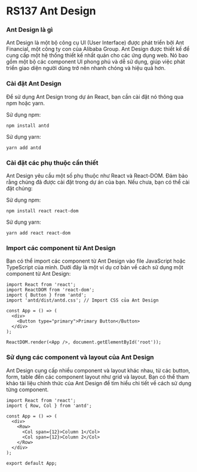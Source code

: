 # RS137 Ant Design

### Ant Design là gì

Ant Design là một bộ công cụ UI (User Interface) được phát triển bởi Ant Financial, một công ty con của Alibaba Group. Ant Design được thiết kế để cung cấp một hệ thống thiết kế nhất quán cho các ứng dụng web. Nó bao gồm một bộ các component UI phong phú và dễ sử dụng, giúp việc phát triển giao diện người dùng trở nên nhanh chóng và hiệu quả hơn.

### Cài đặt Ant Design

Để sử dụng Ant Design trong dự án React, bạn cần cài đặt nó thông qua npm hoặc yarn.

Sử dụng npm:

```
npm install antd
```

Sử dụng yarn:

```
yarn add antd
```

### Cài đặt các phụ thuộc cần thiết

Ant Design yêu cầu một số phụ thuộc như React và React-DOM. Đảm bảo rằng chúng đã được cài đặt trong dự án của bạn. Nếu chưa, bạn có thể cài đặt chúng:

Sử dụng npm:

```
npm install react react-dom
```

Sử dụng yarn:

```
yarn add react react-dom
```

### Import các component từ Ant Design

Bạn có thể import các component từ Ant Design vào file JavaScript hoặc TypeScript của mình. Dưới đây là một ví dụ cơ bản về cách sử dụng một component từ Ant Design:

```
import React from 'react';
import ReactDOM from 'react-dom';
import { Button } from 'antd';
import 'antd/dist/antd.css'; // Import CSS của Ant Design

const App = () => (
  <div>
    <Button type="primary">Primary Button</Button>
  </div>
);

ReactDOM.render(<App />, document.getElementById('root'));
```

### Sử dụng các component và layout của Ant Design

Ant Design cung cấp nhiều component và layout khác nhau, từ các button, form, table đến các component layout như grid và layout. Bạn có thể tham khảo tài liệu chính thức của Ant Design để tìm hiểu chi tiết về cách sử dụng từng component.

```
import React from 'react';
import { Row, Col } from 'antd';

const App = () => (
  <div>
    <Row>
      <Col span={12}>Column 1</Col>
      <Col span={12}>Column 2</Col>
    </Row>
  </div>
);

export default App;
```

<!-- *Bài tiếp theo [RS138 Ant Design](/lesson/session/session_138_antd.md)* -->